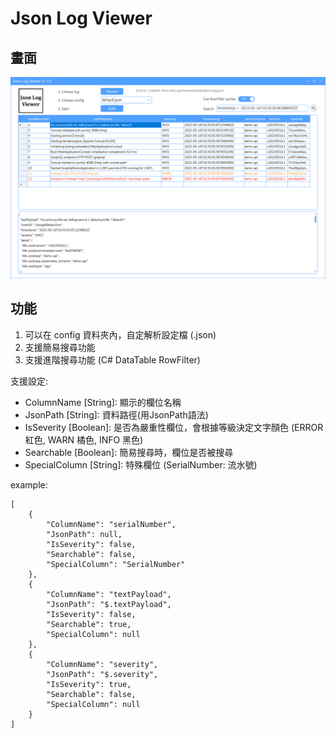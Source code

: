# Json Log Viewer

## 畫面
![image](https://github.com/PinXian53/LogViewer/blob/main/image/v1.1.0.png)

## 功能
1. 可以在 config 資料夾內，自定解析設定檔 (.json)
2. 支援簡易搜尋功能
3. 支援進階搜尋功能 (C# DataTable RowFilter)

支援設定:
- ColumnName [String]: 顯示的欄位名稱
- JsonPath [String]: 資料路徑(用JsonPath語法)
- IsSeverity [Boolean]: 是否為嚴重性欄位，會根據等級決定文字顏色 (ERROR 紅色, WARN 橘色, INFO 黑色)
- Searchable [Boolean]: 簡易搜尋時，欄位是否被搜尋
- SpecialColumn [String]: 特殊欄位 (SerialNumber: 流水號)

example:
```
[
	{
		"ColumnName": "serialNumber",
		"JsonPath": null,
		"IsSeverity": false,
		"Searchable": false,
		"SpecialColumn": "SerialNumber"
	},
	{
		"ColumnName": "textPayload",
		"JsonPath": "$.textPayload",
		"IsSeverity": false,
		"Searchable": true,
		"SpecialColumn": null
	},
	{
		"ColumnName": "severity",
		"JsonPath": "$.severity",
		"IsSeverity": true,
		"Searchable": false,
		"SpecialColumn": null
	}
]
```

